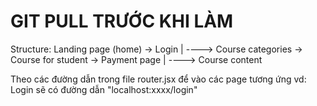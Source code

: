 # GIT PULL TRƯỚC KHI LÀM 

Structure:
Landing page (home) -> Login
                |
                 ----> Course categories -> Course for student -> Payment page
                                                            |
                                                             ----> Course content

Theo các đường dẫn trong file router.jsx để vào các page tương ứng
    vd: Login sẽ có đường dẫn "localhost:xxxx/login"